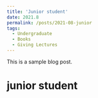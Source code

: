 ```yaml
---
title: 'Junior student'
date: 2021.8
permalink: /posts/2021-08-junior
tags:
  - Undergraduate
  - Books
  - Giving Lectures
---
```


This is a sample blog post. 

junior student
======

